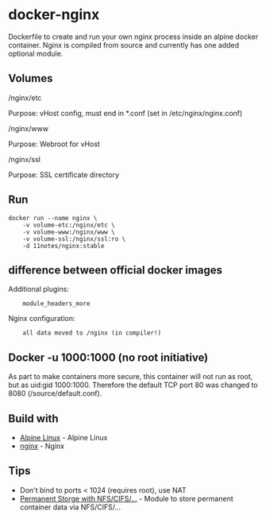 # docker-nginx

Dockerfile to create and run your own nginx process inside an alpine docker container. Nginx is compiled from source and currently has one added optional module.

## Volumes

/nginx/etc

Purpose: vHost config, must end in *.conf (set in /etc/nginx/nginx.conf)

/nginx/www

Purpose: Webroot for vHost

/nginx/ssl

Purpose: SSL certificate directory

## Run
```shell
docker run --name nginx \
    -v volume-etc:/nginx/etc \
    -v volume-www:/nginx/www \
    -v volume-ssl:/nginx/ssl:ro \
    -d 11notes/nginx:stable
```

## difference between official docker images

Additional plugins:

```shell
    module_headers_more
```

Nginx configuration:

```shell
    all data moved to /nginx (in compiler!)
```

## Docker -u 1000:1000 (no root initiative)

As part to make containers more secure, this container will not run as root, but as uid:gid 1000:1000. Therefore the default TCP port 80 was changed to 8080 (/source/default.conf).

## Build with

* [Alpine Linux](https://alpinelinux.org/) - Alpine Linux
* [nginx](https://github.com/nginxinc/docker-nginx) - Nginx

## Tips

* Don't bind to ports < 1024 (requires root), use NAT
* [Permanent Storge with NFS/CIFS/...](https://github.com/11notes/alpine-docker-netshare) - Module to store permanent container data via NFS/CIFS/...